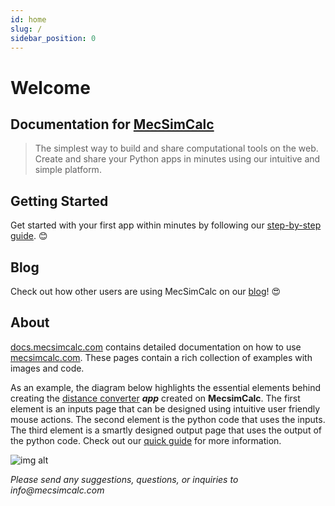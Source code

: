 ```yaml
---
id: home
slug: /
sidebar_position: 0
---
```


# Welcome

## Documentation for [MecSimCalc](https://mecsimcalc.com/)

> The simplest way to build and share computational tools on the web. Create and share your Python apps in minutes using our intuitive and simple platform.

## Getting Started

Get started with your first app within minutes by following our [step-by-step guide](/Getting-Started/Quick-overview). :blush:

## Blog

Check out how other users are using MecSimCalc on our [blog](/blog)! :heart_eyes:

## About

[docs.mecsimcalc.com](https://docs.mecsimcalc.com/) contains detailed documentation on how to use [mecsimcalc.com](https://mecsimcalc.com/).
These pages contain a rich collection of examples with images and code.

As an example, the diagram below highlights the essential elements behind creating the [distance converter](https://www.mecsimcalc.com/app/4022206/distance_converter) _**app**_ created on **MecsimCalc**. The first element is an inputs page that can be designed using intuitive user friendly mouse actions. The second element is the python code that uses the inputs. The third element is a smartly designed output page that uses the output of the python code. Check out our [quick guide](Getting-Started/Quick-overview.md) for more information.

<div style={{textAlign: 'center'}}>

![img alt](/docs/Getting-Started/appelements.png)

</div>

_Please send any suggestions, questions, or inquiries to info@mecsimcalc.com_
